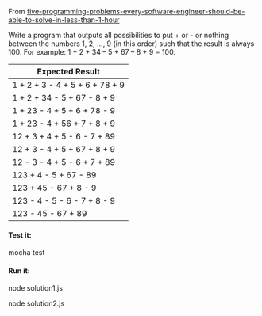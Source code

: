 From [five-programming-problems-every-software-engineer-should-be-able-to-solve-in-less-than-1-hour](https://www.shiftedup.com/2015/05/07/five-programming-problems-every-software-engineer-should-be-able-to-solve-in-less-than-1-hour)

Write a program that outputs all possibilities to put + or - or nothing between the numbers 1, 2, ..., 9 (in this order) 
such that the result is always 100.
For example: 1 + 2 + 34 – 5 + 67 – 8 + 9 = 100.

|Expected Result|
|----|
|1 + 2 + 3 - 4 + 5 + 6 + 78 + 9|
|1 + 2 + 34 - 5 + 67 - 8 + 9|
|1 + 23 - 4 + 5 + 6 + 78 - 9|
|1 + 23 - 4 + 56 + 7 + 8 + 9|
|12 + 3 + 4 + 5 - 6 - 7 + 89|
|12 + 3 - 4 + 5 + 67 + 8 + 9|
|12 - 3 - 4 + 5 - 6 + 7 + 89|
|123 + 4 - 5 + 67 - 89|
|123 + 45 - 67 + 8 - 9|
|123 - 4 - 5 - 6 - 7 + 8 - 9|
|123 - 45 - 67 + 89|

#### Test it:
mocha test

#### Run it:
node solution1.js

node solution2.js
